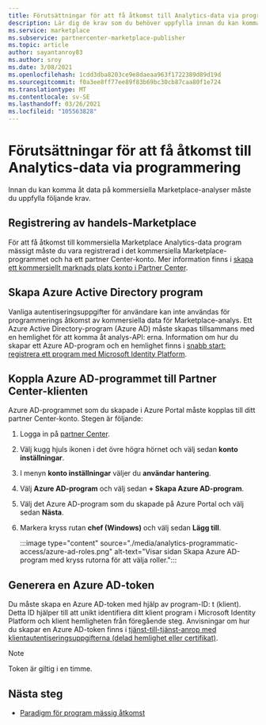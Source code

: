 ```yaml
---
title: Förutsättningar för att få åtkomst till Analytics-data via programmering
description: Lär dig de krav som du behöver uppfylla innan du kan komma åt data från kommersiella Marketplace-analyser.
ms.service: marketplace
ms.subservice: partnercenter-marketplace-publisher
ms.topic: article
author: sayantanroy83
ms.author: sroy
ms.date: 3/08/2021
ms.openlocfilehash: 1cdd3dba8203ce9e8daeaa963f1722389d89d19d
ms.sourcegitcommit: f0a3ee8ff77ee89f83b69bc30cb87caa80f1e724
ms.translationtype: MT
ms.contentlocale: sv-SE
ms.lasthandoff: 03/26/2021
ms.locfileid: "105563828"
---
```

# <a name="prerequisites-to-programmatically-access-analytics-data"></a>Förutsättningar för att få åtkomst till Analytics-data via programmering

Innan du kan komma åt data på kommersiella Marketplace-analyser måste du uppfylla följande krav.

## <a name="commercial-marketplace-enrollment"></a>Registrering av handels-Marketplace

För att få åtkomst till kommersiella Marketplace Analytics-data program mässigt måste du vara registrerad i det kommersiella Marketplace-programmet och ha ett partner Center-konto. Mer information finns i [skapa ett kommersiellt marknads plats konto i Partner Center](./partner-center-portal/create-account.md).

## <a name="create-azure-active-directory-application"></a>Skapa Azure Active Directory program

Vanliga autentiseringsuppgifter för användare kan inte användas för programmerings åtkomst av kommersiella data för Marketplace-analys. Ett Azure Active Directory-program (Azure AD) måste skapas tillsammans med en hemlighet för att komma åt analys-API: erna. Information om hur du skapar ett Azure AD-program och en hemlighet finns i [snabb start: registrera ett program med Microsoft Identity Platform](../active-directory/develop/quickstart-register-app.md).

## <a name="associate-the-azure-ad-application-to-the-partner-center-tenant"></a>Koppla Azure AD-programmet till Partner Center-klienten

Azure AD-programmet som du skapade i Azure Portal måste kopplas till ditt partner Center-konto. Stegen är följande:

1. Logga in på [partner Center](https://partner.microsoft.com/dashboard).
1. Välj kugg hjuls ikonen i det övre högra hörnet och välj sedan **konto inställningar**.
1. I menyn **konto inställningar** väljer du **användar hantering**.
1. Välj **Azure AD-program** och välj sedan **+ Skapa Azure AD-program**.
1. Välj det Azure AD-program som du skapade på Azure Portal och välj sedan **Nästa**.
1. Markera kryss rutan **chef (Windows)** och välj sedan **Lägg till**.

    :::image type="content" source="./media/analytics-programmatic-access/azure-ad-roles.png" alt-text="Visar sidan Skapa Azure AD-program med kryss rutorna för att välja roller.":::

## <a name="generate-an-azure-ad-token"></a>Generera en Azure AD-token

Du måste skapa en Azure AD-token med hjälp av program-ID: t (klient). Detta ID hjälper till att unikt identifiera ditt klient program i Microsoft Identity Platform och klient hemligheten från föregående steg. Anvisningar om hur du skapar en Azure AD-token finns i [tjänst-till-tjänst-anrop med klientautentiseringsuppgifterna (delad hemlighet eller certifikat)](../active-directory/azuread-dev/v1-oauth2-client-creds-grant-flow.md).

> [!NOTE]
> Token är giltig i en timme.

## <a name="next-steps"></a>Nästa steg

- [Paradigm för program mässig åtkomst](analytics-programmatic-access.md)